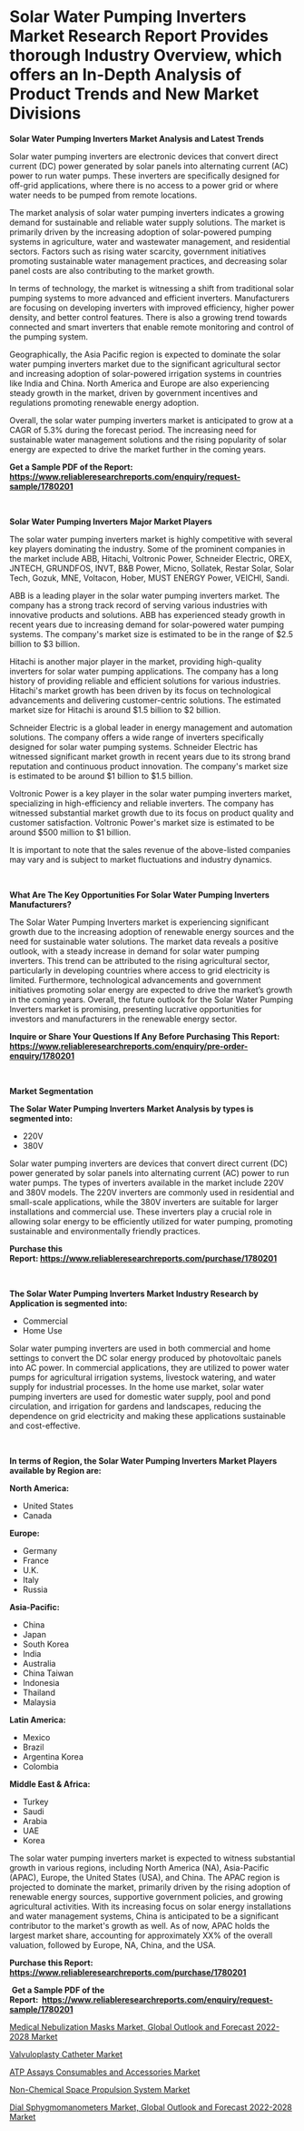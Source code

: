 <p><h1>Solar Water Pumping Inverters Market Research Report Provides thorough Industry Overview, which offers an In-Depth Analysis of Product Trends and New Market Divisions</h1></p><p><strong>Solar Water Pumping Inverters Market Analysis and Latest Trends</strong></p>
<p><p>Solar water pumping inverters are electronic devices that convert direct current (DC) power generated by solar panels into alternating current (AC) power to run water pumps. These inverters are specifically designed for off-grid applications, where there is no access to a power grid or where water needs to be pumped from remote locations.</p><p>The market analysis of solar water pumping inverters indicates a growing demand for sustainable and reliable water supply solutions. The market is primarily driven by the increasing adoption of solar-powered pumping systems in agriculture, water and wastewater management, and residential sectors. Factors such as rising water scarcity, government initiatives promoting sustainable water management practices, and decreasing solar panel costs are also contributing to the market growth.</p><p>In terms of technology, the market is witnessing a shift from traditional solar pumping systems to more advanced and efficient inverters. Manufacturers are focusing on developing inverters with improved efficiency, higher power density, and better control features. There is also a growing trend towards connected and smart inverters that enable remote monitoring and control of the pumping system.</p><p>Geographically, the Asia Pacific region is expected to dominate the solar water pumping inverters market due to the significant agricultural sector and increasing adoption of solar-powered irrigation systems in countries like India and China. North America and Europe are also experiencing steady growth in the market, driven by government incentives and regulations promoting renewable energy adoption.</p><p>Overall, the solar water pumping inverters market is anticipated to grow at a CAGR of 5.3% during the forecast period. The increasing need for sustainable water management solutions and the rising popularity of solar energy are expected to drive the market further in the coming years.</p></p>
<p><strong>Get a Sample PDF of the Report:&nbsp; <a href="https://www.reliableresearchreports.com/enquiry/request-sample/1780201">https://www.reliableresearchreports.com/enquiry/request-sample/1780201</a></strong></p>
<p>&nbsp;</p>
<p><strong>Solar Water Pumping Inverters Major Market Players</strong></p>
<p><p>The solar water pumping inverters market is highly competitive with several key players dominating the industry. Some of the prominent companies in the market include ABB, Hitachi, Voltronic Power, Schneider Electric, OREX, JNTECH, GRUNDFOS, INVT, B&B Power, Micno, Sollatek, Restar Solar, Solar Tech, Gozuk, MNE, Voltacon, Hober, MUST ENERGY Power, VEICHI, Sandi.</p><p>ABB is a leading player in the solar water pumping inverters market. The company has a strong track record of serving various industries with innovative products and solutions. ABB has experienced steady growth in recent years due to increasing demand for solar-powered water pumping systems. The company's market size is estimated to be in the range of $2.5 billion to $3 billion.</p><p>Hitachi is another major player in the market, providing high-quality inverters for solar water pumping applications. The company has a long history of providing reliable and efficient solutions for various industries. Hitachi's market growth has been driven by its focus on technological advancements and delivering customer-centric solutions. The estimated market size for Hitachi is around $1.5 billion to $2 billion.</p><p>Schneider Electric is a global leader in energy management and automation solutions. The company offers a wide range of inverters specifically designed for solar water pumping systems. Schneider Electric has witnessed significant market growth in recent years due to its strong brand reputation and continuous product innovation. The company's market size is estimated to be around $1 billion to $1.5 billion.</p><p>Voltronic Power is a key player in the solar water pumping inverters market, specializing in high-efficiency and reliable inverters. The company has witnessed substantial market growth due to its focus on product quality and customer satisfaction. Voltronic Power's market size is estimated to be around $500 million to $1 billion.</p><p>It is important to note that the sales revenue of the above-listed companies may vary and is subject to market fluctuations and industry dynamics.</p></p>
<p>&nbsp;</p>
<p><strong>What Are The Key Opportunities For Solar Water Pumping Inverters Manufacturers?</strong></p>
<p><p>The Solar Water Pumping Inverters market is experiencing significant growth due to the increasing adoption of renewable energy sources and the need for sustainable water solutions. The market data reveals a positive outlook, with a steady increase in demand for solar water pumping inverters. This trend can be attributed to the rising agricultural sector, particularly in developing countries where access to grid electricity is limited. Furthermore, technological advancements and government initiatives promoting solar energy are expected to drive the market’s growth in the coming years. Overall, the future outlook for the Solar Water Pumping Inverters market is promising, presenting lucrative opportunities for investors and manufacturers in the renewable energy sector.</p></p>
<p><strong>Inquire or Share Your Questions If Any Before Purchasing This Report: <a href="https://www.reliableresearchreports.com/enquiry/pre-order-enquiry/1780201">https://www.reliableresearchreports.com/enquiry/pre-order-enquiry/1780201</a></strong></p>
<p>&nbsp;</p>
<p><strong>Market Segmentation</strong></p>
<p><strong>The Solar Water Pumping Inverters Market Analysis by types is segmented into:</strong></p>
<p><ul><li>220V</li><li>380V</li></ul></p>
<p><p>Solar water pumping inverters are devices that convert direct current (DC) power generated by solar panels into alternating current (AC) power to run water pumps. The types of inverters available in the market include 220V and 380V models. The 220V inverters are commonly used in residential and small-scale applications, while the 380V inverters are suitable for larger installations and commercial use. These inverters play a crucial role in allowing solar energy to be efficiently utilized for water pumping, promoting sustainable and environmentally friendly practices.</p></p>
<p><strong>Purchase this Report:&nbsp;<a href="https://www.reliableresearchreports.com/purchase/1780201">https://www.reliableresearchreports.com/purchase/1780201</a></strong></p>
<p>&nbsp;</p>
<p><strong>The Solar Water Pumping Inverters Market Industry Research by Application is segmented into:</strong></p>
<p><ul><li>Commercial</li><li>Home Use</li></ul></p>
<p><p>Solar water pumping inverters are used in both commercial and home settings to convert the DC solar energy produced by photovoltaic panels into AC power. In commercial applications, they are utilized to power water pumps for agricultural irrigation systems, livestock watering, and water supply for industrial processes. In the home use market, solar water pumping inverters are used for domestic water supply, pool and pond circulation, and irrigation for gardens and landscapes, reducing the dependence on grid electricity and making these applications sustainable and cost-effective.</p></p>
<p>&nbsp;</p>
<p><strong>In terms of Region, the Solar Water Pumping Inverters Market Players available by Region are:</strong></p>
<p>
    <p> <strong> North America: </strong>
        <ul>
            <li>United States</li>
            <li>Canada</li>
        </ul>
        </p> 
    <p> <strong> Europe: </strong>
        <ul>
            <li>Germany</li>
            <li>France</li>
            <li>U.K.</li>
            <li>Italy</li>
            <li>Russia</li>
        </ul>
        </p> 
    <p> <strong> Asia-Pacific: </strong>
        <ul>
            <li>China</li>
            <li>Japan</li>
            <li>South Korea</li>
            <li>India</li>
            <li>Australia</li>
            <li>China Taiwan</li>
            <li>Indonesia</li>
            <li>Thailand</li>
            <li>Malaysia</li>
        </ul>
        </p> 
    <p> <strong> Latin America: </strong>
        <ul>
            <li>Mexico</li>
            <li>Brazil</li>
            <li>Argentina Korea</li>
            <li>Colombia</li>
        </ul>
        </p> 
    <p> <strong> Middle East & Africa: </strong>
        <ul>
            <li>Turkey</li>
            <li>Saudi</li>
            <li>Arabia</li>
            <li>UAE</li>
            <li>Korea</li>
        </ul>
    </p>
    </p>
<p><p>The solar water pumping inverters market is expected to witness substantial growth in various regions, including North America (NA), Asia-Pacific (APAC), Europe, the United States (USA), and China. The APAC region is projected to dominate the market, primarily driven by the rising adoption of renewable energy sources, supportive government policies, and growing agricultural activities. With its increasing focus on solar energy installations and water management systems, China is anticipated to be a significant contributor to the market's growth as well. As of now, APAC holds the largest market share, accounting for approximately XX% of the overall valuation, followed by Europe, NA, China, and the USA.</p></p>
<p><strong>Purchase this Report: <a href="https://www.reliableresearchreports.com/purchase/1780201">https://www.reliableresearchreports.com/purchase/1780201</a></strong></p>
<p>&nbsp;<strong>Get a Sample PDF of the Report:&nbsp;&nbsp;<a href="https://www.reliableresearchreports.com/enquiry/request-sample/1780201">https://www.reliableresearchreports.com/enquiry/request-sample/1780201</a></strong></p>
<p><strong></strong></p>
<p><p><a href="https://medium.com/@pillingbary7584/decoding-medical-nebulization-masks-market-global-outlook-and-forecast-2022-2028-market-metrics-317641a7c082">Medical Nebulization Masks Market, Global Outlook and Forecast 2022-2028 Market</a></p><p><a href="https://www.linkedin.com/pulse/valvuloplasty-catheter-market-size-share-global-analysis-4a7xc/">Valvuloplasty Catheter Market</a></p><p><a href="https://github.com/GroverBarry/Market-Research-Report-List-2/blob/main/atp-assays-consumables-and-accessories-market.md">ATP Assays Consumables and Accessories Market</a></p><p><a href="https://github.com/NorbertYates/Market-Research-Report-List-2/blob/main/non-chemical-space-propulsion-system-market.md">Non-Chemical Space Propulsion System Market</a></p><p><a href="https://medium.com/@peatebilly85475/dial-sphygmomanometers-market-global-outlook-and-forecast-2022-2028-market-research-report-its-2b44d970ca76">Dial Sphygmomanometers Market, Global Outlook and Forecast 2022-2028 Market</a></p></p>